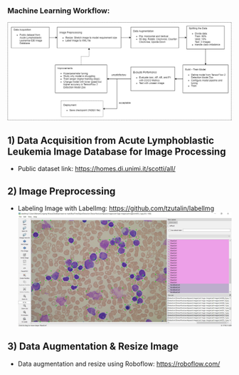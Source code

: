 ### Machine Learning Workflow:
![workflow](workflow.png)

## 1) Data Acquisition from Acute Lymphoblastic Leukemia Image Database for Image Processing
- Public dataset link: https://homes.di.unimi.it/scotti/all/

## 2) Image Preprocessing
- Labeling Image with LabelImg: https://github.com/tzutalin/labelImg
![labelimg-documentation](labelimg-documentation.jpg)

## 3) Data Augmentation & Resize Image
- Data augmentation and resize using Roboflow: https://roboflow.com/
